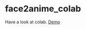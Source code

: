 # face2anime_colab

Have a look at colab. [Demo](https://colab.research.google.com/drive/1HmOzKvHlZI2INhGhYvcngO2AD8k1bPMi)
